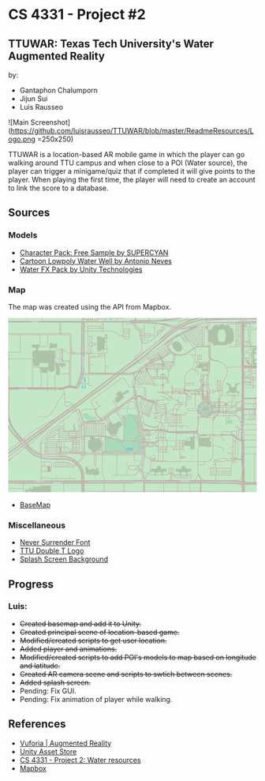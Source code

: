 # CS 4331 - Project #2

## TTUWAR: Texas Tech University's Water Augmented Reality

by:

* Gantaphon Chalumporn
* Jijun Sui
* Luis Rausseo

![Main Screenshot](https://github.com/luisrausseo/TTUWAR/blob/master/ReadmeResources/Logo.png =250x250)

TTUWAR is a location-based AR mobile game in which the player can go walking around TTU campus and when close to a POI (Water source), the player can trigger a minigame/quiz that if completed it will give points to the player. When playing the first time, the player will need to create an account to link the score to a database. 

## Sources

### Models

* [Character Pack: Free Sample by SUPERCYAN](https://assetstore.unity.com/packages/3d/characters/humanoids/character-pack-free-sample-79870)
* [Cartoon Lowpoly Water Well by Antonio Neves](https://assetstore.unity.com/packages/3d/environments/fantasy/cartoon-lowpoly-water-well-29717)
* [Water FX Pack by Unity Technologies](https://assetstore.unity.com/packages/vfx/particles/environment/water-fx-pack-19248)

### Map

The map was created using the API from Mapbox.

![Map Screenshot](https://github.com/luisrausseo/TTUWAR/blob/master/ReadmeResources/Basemap.PNG)

* [BaseMap](https://api.mapbox.com/styles/v1/luisrausseo/cjfbw7qvt0crj2rofx2ntq8zc.html?fresh=true&title=true&access_token=pk.eyJ1IjoibHVpc3JhdXNzZW8iLCJhIjoiY2pmYTZvN25jMDNuajJxcGF1eTRkaWh2eCJ9.okUiQz3Gexgb8rHDQ2Fzdw#16.29/33.584049/-101.874651)

### Miscellaneous

* [Never Surrender Font](https://www.dafont.com/never-surrender.font)
* [TTU Double T Logo](https://www.depts.ttu.edu/rawlsbusiness/communications/brand/)
* [Splash Screen Background](http://www.kinyu-z.net/WDF-966875.html)

## Progress

### Luis: 

* ~~Created basemap and add it to Unity.~~
* ~~Created principal scene of location-based game.~~
* ~~Modified/created scripts to get user location.~~
* ~~Added player and animations.~~
* ~~Modified/created scripts to add POI's models to map based on longitude and latitude.~~
* ~~Created AR camera scene and scripts to swtich between scenes.~~
* ~~Added splash screen.~~
* Pending: Fix GUI.
* Pending: Fix animation of player while walking. 

## References

* [Vuforia | Augmented Reality](https://www.vuforia.com/)
* [Unity Asset Store](https://assetstore.unity.com/)
* [CS 4331 - Project 2: Water resources](https://idatavisualizationlab.github.io/CS5331-VirtualReality/)
* [Mapbox](https://www.mapbox.com/)
